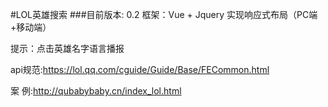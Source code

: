 #LOL英雄搜索
###目前版本: 0.2
框架：Vue + Jquery 实现响应式布局（PC端+移动端）

提示：点击英雄名字语言播报

api规范:https://lol.qq.com/cguide/Guide/Base/FECommon.html  

案   例:http://qubabybaby.cn/index_lol.html  


